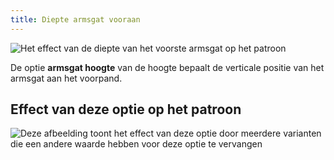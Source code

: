 ```yaml
---
title: Diepte armsgat vooraan
---
```


![Het effect van de diepte van het voorste armsgat op het patroon](sample.png)

De optie **armsgat hoogte** van de hoogte bepaalt de verticale positie van het armsgat aan het voorpand.

## Effect van deze optie op het patroon

![Deze afbeelding toont het effect van deze optie door meerdere varianten die een andere waarde hebben voor deze optie te vervangen](bella_frontarmholepitchdepth_sample.svg "Effect van deze optie op het patroon")
